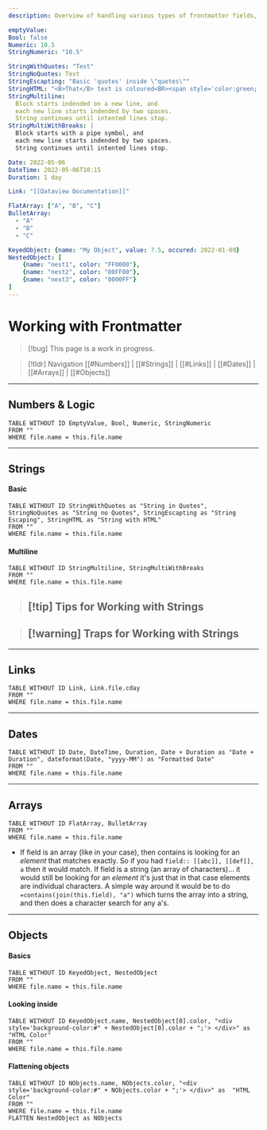 ```yaml
---
description: Overview of handling various types of frontmatter fields, including tricks and traps.

emptyValue:
Bool: false
Numeric: 10.5
StringNumeric: "10.5"

StringWithQuotes: "Test"
StringNoQuotes: Test
StringEscapting: "Basic 'quotes' inside \"quotes\""
StringHTML: "<B>That</B> text is coloured<BR><span style='color:green;'>green</span>"
StringMultiline:
  Block starts indended on a new line, and 
  each new line starts indended by two spaces.
  String continues until intented lines stop.
StringMultiWithBreaks: |
  Block starts with a pipe symbol, and 
  each new line starts indended by two spaces.
  String continues until intented lines stop.

Date: 2022-05-06
DateTime: 2022-05-06T10:15
Duration: 1 day

Link: "[[Dataview Documentation]]"

FlatArray: ["A", "B", "C"]
BulletArray: 
  - "A"
  - "B"
  - "C"

KeyedObject: {name: "My Object", value: 7.5, occured: 2022-01-09}
NestedObject: [
	{name: "nest1", color: "FF0000"},
	{name: "nest2", color: "00FF00"},
	{name: "next3", color: "0000FF"}
]
---
```

# Working with Frontmatter
> [!bug] This page is a work in progress. 

> [!tldr] Navigation
> [[#Numbers]] | [[#Strings]] | [[#Links]] | [[#Dates]] | [[#Arrays]] | [[#Objects]]

---

## Numbers & Logic
``` dataview
TABLE WITHOUT ID EmptyValue, Bool, Numeric, StringNumeric
FROM ""
WHERE file.name = this.file.name
```

---

## Strings
#### Basic
``` dataview
TABLE WITHOUT ID StringWithQuotes as "String in Quotes", StringNoQuotes as "String no Quotes", StringEscapting as "String Escaping", StringHTML as "String with HTML"
FROM ""
WHERE file.name = this.file.name
```

#### Multiline
``` dataview
TABLE WITHOUT ID StringMultiline, StringMultiWithBreaks
FROM ""
WHERE file.name = this.file.name
```

> [!tip] Tips for Working with Strings
> - 

> [!warning] Traps for Working with Strings
> - 

---

## Links
``` dataview
TABLE WITHOUT ID Link, Link.file.cday
FROM ""
WHERE file.name = this.file.name
```

---

## Dates
``` dataview
TABLE WITHOUT ID Date, DateTime, Duration, Date + Duration as "Date + Duration", dateformat(Date, "yyyy-MM") as "Formatted Date"
FROM ""
WHERE file.name = this.file.name
```

---

## Arrays
``` dataview
TABLE WITHOUT ID FlatArray, BulletArray
FROM ""
WHERE file.name = this.file.name
```
- If field is an array (like in your case), then contains is looking for an _element_ that matches exactly. So if you had `field:: [[abc]], [[def]], a` then it would match. If field is a string (an array of characters)... it would still be looking for an _element_ it's just that in that case elements are individual characters.  A simple way around it would be to do `=contains(join(this.field), "a")` which turns the array into a string, and then does a character search for any a's.


---

## Objects
#### Basics
``` dataview
TABLE WITHOUT ID KeyedObject, NestedObject
FROM ""
WHERE file.name = this.file.name
```

#### Looking inside
``` dataview
TABLE WITHOUT ID KeyedObject.name, NestedObject[0].color, "<div style='background-color:#" + NestedObject[0].color + ";'> </div>" as  "HTML Color"
FROM ""
WHERE file.name = this.file.name
```


#### Flattening objects
``` dataview
TABLE WITHOUT ID NObjects.name, NObjects.color, "<div style='background-color:#" + NObjects.color + ";'> </div>" as  "HTML Color"
FROM ""
WHERE file.name = this.file.name
FLATTEN NestedObject as NObjects
```
